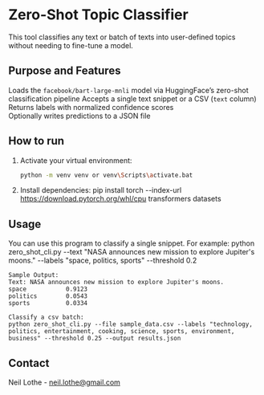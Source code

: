 # Zero-Shot Topic Classifier

This tool classifies any text or batch of texts into user-defined topics without needing to fine-tune a model.

## Purpose and Features

Loads the `facebook/bart-large-mnli` model via HuggingFace’s zero-shot classification pipeline
Accepts a single text snippet or a CSV (`text` column)  
Returns labels with normalized confidence scores  
Optionally writes predictions to a JSON file

## How to run

1. Activate your virtual environment:  
   ```bash
   python -m venv venv or venv\Scripts\activate.bat
2. Install dependencies: pip install torch --index-url https://download.pytorch.org/whl/cpu transformers datasets


## Usage
You can use this program to classify a single snippet.
    For example:
    python zero_shot_cli.py --text "NASA announces new mission to explore Jupiter's moons." --labels "space, politics, sports" --threshold 0.2

    Sample Output:
    Text: NASA announces new mission to explore Jupiter's moons.
    space           0.9123
    politics        0.0543
    sports          0.0334

    Classify a csv batch:
    python zero_shot_cli.py --file sample_data.csv --labels "technology, politics, entertainment, cooking, science, sports, environment, business" --threshold 0.25 --output results.json
    
## Contact
Neil Lothe - neil.lothe@gmail.com